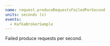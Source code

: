 ```yaml
---
name: request.produceRequestsFailedPerSecond
units: seconds (s)
events:
  - KafkaBrokerSample
---
```


Failed produce requests per second.
